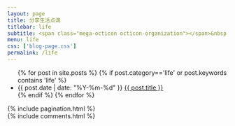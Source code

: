 ```yaml
---
layout: page
title: 分享生活点滴
titlebar: life
subtitle: <span class="mega-octicon octicon-organization"></span>&nbsp;&nbsp; 人生在世，潇洒二字
menu: life
css: ['blog-page.css']
permalink: /life
---
```


<div class="row">
  <div class="col-md-12">
        <ul id="posts-list">
            {% for post in site.posts %}
                {% if post.category=='life' or post.keywords contains 'life' %}
                <li class="posts-list-item">
                    <div class="posts-content">
                        <span class="posts-list-meta">{{ post.date | date: "%Y-%m-%d" }}</span>
                        <a class="posts-list-name bubble-float-left" href="{{ site.url }}{{ post.url }}">{{ post.title }}</a>
                        <span class='circle'></span>
                    </div>
                </li>
                {% endif %}
            {% endfor %}
        </ul> 
        <!-- Pagination -->
        {% include pagination.html %}
        <!-- Comments -->
       <div class="comment">
         {% include comments.html %}
       </div>
    </div>
</div>
<script>
    $(document).ready(function() {
        // Enable bootstrap tooltip
        $("body").tooltip({ selector: '[data-toggle=tooltip]' });
    });
</script>